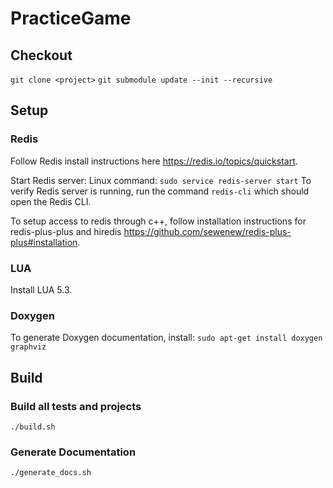# PracticeGame

## Checkout

`git clone <project>`
`git submodule update --init --recursive`

## Setup

### Redis

Follow Redis install instructions here https://redis.io/topics/quickstart.

Start Redis server:
Linux command: `sudo service redis-server start`
To verify Redis server is running, run the command `redis-cli` which should open the Redis CLI.

To setup access to redis through c++, follow installation instructions for redis-plus-plus and hiredis https://github.com/sewenew/redis-plus-plus#installation.

### LUA

Install LUA 5.3.

### Doxygen

To generate Doxygen documentation, install:
`sudo apt-get install doxygen graphviz`

## Build

### Build all tests and projects

`./build.sh`

### Generate Documentation

`./generate_docs.sh`
